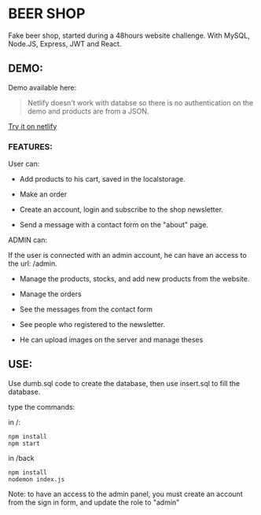# BEER SHOP 

Fake beer shop, started during a 48hours website challenge.
With MySQL, Node.JS, Express, JWT and React.

## DEMO:

Demo available here:

> Netlify doesn't work with databse so there is no authentication on the demo and products are from a JSON.

[Try it on netlify](https://beer-shop-wcs.netlify.com/)

### FEATURES:

User can:

- Add products to his cart, saved in the localstorage. 

- Make an order

- Create an account, login and subscribe to the shop newsletter.

- Send a message with a contact form on the "about" page.

ADMIN can:

If the user is connected with an admin account, he can have an access to the url: /admin.

- Manage the products, stocks, and add new products from the website. 

- Manage the orders

- See the messages from the contact form 

- See people who registered to the newsletter.

- He can upload images on the server and manage theses

## USE:

Use dumb.sql code to create the database, then use insert.sql to fill the database.

type the commands:

in /:
```
npm install
npm start
```

in /back
```
npm install
nodemon index.js
```

Note: to have an access to the admin panel, you must create an account from the sign in form, and update the role to "admin"
